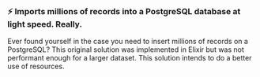 ### ⚡️ Imports millions of records into a PostgreSQL database at light speed. Really.

Ever found yourself in the case you need to insert millions of records on a PostgreSQL? This original solution was implemented in Elixir but was not performant enough for a larger dataset. This solution intends to do a better use of resources.
